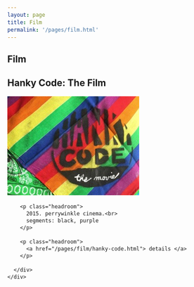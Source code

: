 ```yaml
---
layout: page
title: Film
permalink: '/pages/film.html'
---
```


<h2 class="text-center"> Film </h2>

<div class="row">
  <div class="col-xs-6">
    <div class="panel panel-default">
      <div class="panel-heading">
        <h2> Hanky Code: The Film </h2>
      </div>
      <div class="panel-body">
        <img src="/images/film/hanky_code.jpg" syle="width: 100%;">

        <p class="headroom">
          2015. perrywinkle cinema.<br>
          segments: black, purple
        </p>

        <p class="headroom">
          <a href="/pages/film/hanky-code.html"> details </a>
        </p>

      </div>
    </div>
  </div>
</div>
